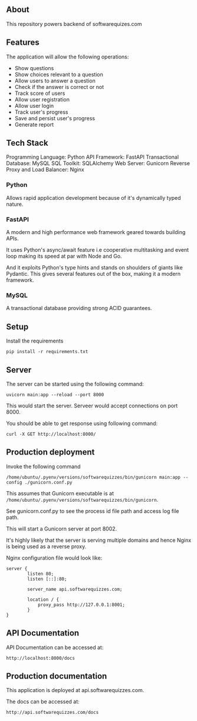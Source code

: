 ## About

This repository powers backend of softwarequizes.com

## Features

The application will allow the following operations:
- Show questions
- Show choices relevant to a question
- Allow users to answer a question
- Check if the answer is correct or not
- Track score of users
- Allow user registration
- Allow user login
- Track user's progress
- Save and persist user's progress
- Generate report

## Tech Stack

Programming Language: Python
API Framework: FastAPI
Transactional Database: MySQL
SQL Toolkit: SQLAlchemy
Web Server: Gunicorn
Reverse Proxy and Load Balancer: Nginx

### Python

Allows rapid application development because of it's dynamically typed nature.

### FastAPI

A modern and high performance web framework geared towards building APIs.

It uses Python's async/await feature i.e cooperative multitasking and event loop making its speed at par with Node and Go.

And it exploits Python's type hints and stands on shoulders of giants like Pydantic. This gives several features out of the box, making it a modern framework.

### MySQL

A transactional database providing strong ACID guarantees.

## Setup

Install the requirements

    pip install -r requirements.txt

## Server

The server can be started using the following command:

    uvicorn main:app --reload --port 8000

This would start the server. Serveer would accept connections on port 8000.

You should be able to get response using following command:

    curl -X GET http://localhost:8000/

## Production deployment

Invoke the following command

    /home/ubuntu/.pyenv/versions/softwarequizzes/bin/gunicorn main:app --config ./gunicorn.conf.py

This assumes that Gunicorn executable is at `/home/ubuntu/.pyenv/versions/softwarequizzes/bin/gunicorn`.

See gunicorn.conf.py to see the process id file path and access log file path.

This will start a Gunicorn server at port 8002.

It's highly likely that the server is serving multiple domains and hence Nginx is being used as a reverse proxy.

Nginx configuration file would look like:

    server {
            listen 80;
            listen [::]:80;

            server_name api.softwarequizzes.com;

            location / {
                proxy_pass http://127.0.0.1:8001;
            }
    }

## API Documentation

API Documentation can be accessed at:

    http://localhost:8000/docs

## Production documentation

This application is deployed at api.softwarequizzes.com.

The docs can be accessed at:

    http://api.softwarequizzes.com/docs
